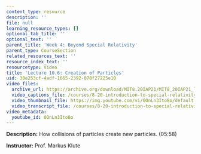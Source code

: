 ```yaml
---
content_type: resource
description: ''
file: null
learning_resource_types: []
optional_tab_title: ''
optional_text: ''
parent_title: 'Week 4: Beyond Special Relativity'
parent_type: CourseSection
related_resources_text: ''
resource_index_text: ''
resourcetype: Video
title: 'Lecture 10.6: Creation of Particles'
uid: 30e253cf-4adf-1665-2392-878f27225e10
video_files:
  archive_url: https://archive.org/download/MIT8.20IAP21/MIT8_20IAP21_lec10-6_300k.mp4
  video_captions_file: /courses/8-20-introduction-to-special-relativity-january-iap-2021/3e60428f0b4750a9afd384ed42f98d22_0OnLn3Ito8o.vtt
  video_thumbnail_file: https://img.youtube.com/vi/0OnLn3Ito8o/default.jpg
  video_transcript_file: /courses/8-20-introduction-to-special-relativity-january-iap-2021/4cd4a3adf3be36a4796cc07b360c77d6_0OnLn3Ito8o.pdf
video_metadata:
  youtube_id: 0OnLn3Ito8o
---
```


**Description:** How collisions of particles create new particles. (05:58)

**Instructor:** Prof. Markus Klute